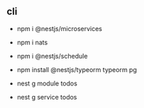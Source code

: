 ## cli
- npm i @nestjs/microservices
- npm i nats
- npm i @nestjs/schedule
- npm install @nestjs/typeorm typeorm pg

- nest g module todos
- nest g service todos